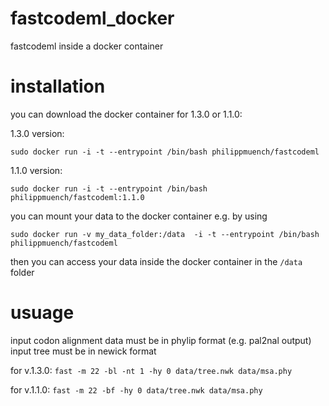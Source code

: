 # fastcodeml_docker
fastcodeml inside a docker container

# installation

you can download the docker container for 1.3.0 or 1.1.0:

1.3.0 version:

`sudo docker run -i -t --entrypoint /bin/bash philippmuench/fastcodeml`

1.1.0 version:

`sudo docker run -i -t --entrypoint /bin/bash philippmuench/fastcodeml:1.1.0`

you can mount your data to the docker container e.g. by using

`sudo docker run -v my_data_folder:/data  -i -t --entrypoint /bin/bash philippmuench/fastcodeml`

then you can access your data inside the docker container in the `/data` folder

# usuage

input codon alignment data must be in phylip format (e.g. pal2nal output)
input tree must be in newick format

for v.1.3.0: `fast -m 22 -bl -nt 1 -hy 0 data/tree.nwk data/msa.phy`

for v.1.1.0: `fast -m 22 -bf -hy 0 data/tree.nwk data/msa.phy`
